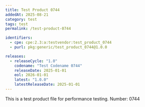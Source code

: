 ```yaml
---
title: Test Product 0744
addedAt: 2025-08-21
category: test
tags: test
permalink: /test-product-0744

identifiers:
  - cpe: cpe:2.3:a:testvendor:test_product_0744
  - purl: pkg:generic/test_product_0744@1.0.0

releases:
  - releaseCycle: "1.0"
    codename: "Test Codename 0744"
    releaseDate: 2025-01-01
    eol: 2026-01-01
    latest: "1.0.0"
    latestReleaseDate: 2025-01-01
---
```


This is a test product file for performance testing. Number: 0744
